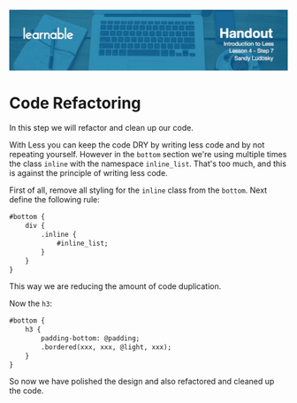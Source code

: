 ![](headers/4-7.jpg)
# Code Refactoring

In this step we will refactor and clean up our code.

With Less you can keep the code DRY by writing less code and by not repeating yourself. However in the `bottom` section we're using multiple times the class `inline` with the namespace `inline_list`. That's too much, and this is against the principle of writing less code.

First of all, remove all styling for the `inline` class from the `bottom`. Next define the following rule:

```less
#bottom {
 	div {
 	 	.inline {
 	  		#inline_list;
 	 	}
 	}
}
```

This way we are reducing the amount of code duplication.

Now the `h3`:

```less
#bottom {
 	h3 {
		padding-bottom: @padding;
	 	.bordered(xxx, xxx, @light, xxx);
	}
}
```

So now we have polished the design and also refactored and cleaned up the code.